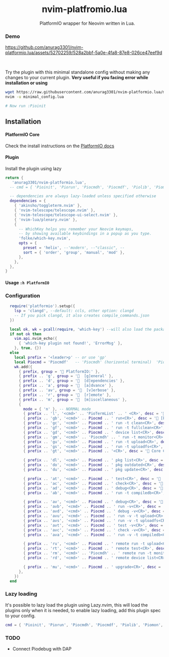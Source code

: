 <h1 align="center">
    nvim-platfromio.lua
</h1>

<p align="center">

<img src="https://github.com/user-attachments/assets/fa3f7663-802e-4845-b4f7-0992e34899f2" style="height: 1em; vertical-align: middle;">
PlatformIO wrapper for Neovim written in Lua.</p>

### Demo

https://github.com/anurag3301/nvim-platformio.lua/assets/52702259/528a2bbf-5a0e-4fa8-87e8-026ce47eef9d

<br>

Try the plugin with this minimal standalone config without making any changes to your current plugin. **Very useful if you facing error while installation or using**
```sh
wget https://raw.githubusercontent.com/anurag3301/nvim-platformio.lua/main/minimal_config.lua
nvim -u minimal_config.lua

# Now run :Pioinit
```

## Installation

#### PlatformIO Core
Check the install instructions on the [PlatformIO docs](https://docs.platformio.org/en/latest/core/installation/index.html)


#### Plugin
Install the plugin using lazy
```lua
return {
   'anurag3301/nvim-platformio.lua',
  -- cmd = { 'Pioinit', 'Piorun', 'Piocmdh', 'Piocmdf', 'Piolib', 'Piomon', 'Piodebug', 'Piodb' },

  -- dependencies are always lazy-loaded unless specified otherwise
  dependencies = {
    { 'akinsho/toggleterm.nvim' },
    { 'nvim-telescope/telescope.nvim' },
    { 'nvim-telescope/telescope-ui-select.nvim' },
    { 'nvim-lua/plenary.nvim' },
    {
      -- WhichKey helps you remember your Neovim keymaps,
      -- by showing available keybindings in a popup as you type.
      'folke/which-key.nvim',
      opts = {
        preset = 'helix', --'modern', --"classic", --
        sort = { 'order', 'group', 'manual', 'mod' },
      },
    },
  },
}
```

#### Usage `:h PlatformIO`

### Configuration
```lua
  require('platformio').setup({
    lsp = 'clangd', --default: ccls, other option: clangd
    -- If you pick clangd, it also creates compile_commands.json
  })

  local ok, wk = pcall(require, 'which-key') --will also load the package if it isn't loaded already
  if not ok then
    vim.api.nvim_echo({
      { 'which-key plugin not found!', 'ErrorMsg' },
    }, true, {})
  else
    local prefix = '<leader>p' -- or use 'gp'
    local Piocmd = 'Piocmdf'   -- 'Piocmdh' (horizontal terminal)  'Piocmdf' (float terminal)
    wk.add({
      { prefix, group = ' PlatformIO:' },
      { prefix .. 'g', group = '  [g]eneral' },
      { prefix .. 'd', group = '  [d]ependencies' },
      { prefix .. 'a', group = '  [a]dvance' },
      { prefix .. 'av', group = '  [v]erbose' },
      { prefix .. 'r', group = '  [r]emote' },
      { prefix .. 'm', group = '  [m]iscellaneous' },
      {
        mode = { 'n' }, -- NORMAL mode
        { prefix .. 'l', '<cmd>' .. 'PioTermList' .. ' <CR>', desc = ' Pio Terminals [l]ist' },
        { prefix .. 'gb', '<cmd>' .. Piocmd .. ' run<CR>', desc = ' [b]uild' },
        { prefix .. 'gc', '<cmd>' .. Piocmd .. ' run -t clean<CR>', desc = ' [c]lean' },
        { prefix .. 'gf', '<cmd>' .. Piocmd .. ' run -t fullclean<CR>', desc = ' [f]ull clean' },
        { prefix .. 'gd', '<cmd>' .. Piocmd .. ' device list<CR>', desc = ' [d]evice list' },
        { prefix .. 'gm', '<cmd>' .. 'Piocmdh' .. ' run -t monitor<CR>', desc = ' [m]onitor' },
        { prefix .. 'gu', '<cmd>' .. Piocmd .. ' run -t upload<CR>', desc = ' [u]pload' },
        { prefix .. 'gs', '<cmd>' .. Piocmd .. ' run -t uploadfs<CR>', desc = ' upload file [s]ystem' },
        { prefix .. 'gt', '<cmd>' .. Piocmd .. '<CR>', desc = ' Core CLI [T]erminal' },

        { prefix .. 'dl', '<cmd>' .. Piocmd .. ' pkg list<CR>', desc = ' [l]ist packages' },
        { prefix .. 'do', '<cmd>' .. Piocmd .. ' pkg outdated<CR>', desc = ' List [o]utdated packages' },
        { prefix .. 'du', '<cmd>' .. Piocmd .. ' pkg update<CR>', desc = ' [u]pdate packages' },

        { prefix .. 'at', '<cmd>' .. Piocmd .. ' test<CR>', desc = ' [t]est' },
        { prefix .. 'ac', '<cmd>' .. Piocmd .. ' check<CR>', desc = ' [c]heck' },
        { prefix .. 'ad', '<cmd>' .. Piocmd .. ' debug<CR>', desc = ' [d]ebug' },
        { prefix .. 'ab', '<cmd>' .. Piocmd .. ' run -t compiledb<CR>', desc = ' compilation data[b]ase' },

        { prefix .. 'av', '<cmd>' .. Piocmd .. ' debug<CR>', desc = ' [v]erbose' },
        { prefix .. 'avb', '<cmd>' .. Piocmd .. ' run -v<CR>', desc = ' [b]uild' },
        { prefix .. 'avd', '<cmd>' .. Piocmd .. ' debug -v<CR>', desc = ' [d]ebug' },
        { prefix .. 'avu', '<cmd>' .. Piocmd .. ' run -v -t upload<CR>', desc = ' [u]pload' },
        { prefix .. 'avs', '<cmd>' .. Piocmd .. ' run -v -t uploadfs<CR>', desc = ' upload file [s]ystem' },
        { prefix .. 'avt', '<cmd>' .. Piocmd .. ' test -v<CR>', desc = ' [t]est' },
        { prefix .. 'avc', '<cmd>' .. Piocmd .. ' check -v<CR>', desc = ' [c]heck' },
        { prefix .. 'ava', '<cmd>' .. Piocmd .. ' run -v -t compiledb<CR>', desc = ' compilation databa[a]e' },

        { prefix .. 'ru', '<cmd>' .. Piocmd .. ' remote run -t upload<CR>', desc = ' [u]pload' },
        { prefix .. 'rt', '<cmd>' .. Piocmd .. ' remote test<CR>', desc = ' [t]est' },
        { prefix .. 'rm', '<cmd>' .. 'Piocmdh' .. ' remote run -t monitor<CR>', desc = ' [m]onitor' },
        { prefix .. 'rd', '<cmd>' .. Piocmd .. ' remote device list<CR>', desc = ' [d]evice list' },

        { prefix .. 'mu', '<cmd>' .. Piocmd .. ' upgrade<CR>', desc = ' [u]pgrade' },
      },
    })
  end
```

### Lazy loading

It's possible to lazy load the plugin using Lazy.nvim, this will load the plugins only when it is needed, to enable lazy loading, add this plugin spec to your config.

```lua
cmd = { 'Pioinit', 'Piorun', 'Piocmdh', 'Piocmdf', 'Piolib', 'Piomon', 'Piodebug', 'Piodb' },
```


### TODO
- Connect Piodebug with DAP
